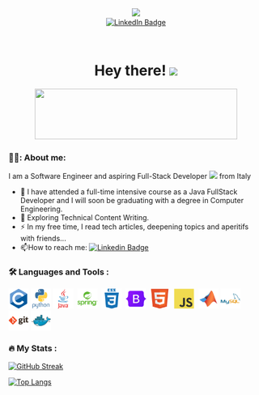 <div id="header" align="center">
  <img src="https://media.giphy.com/media/M9gbBd9nbDrOTu1Mqx/giphy.gif" width="100"/>
</div>

<div id="badges" align="center">
  <a href="https://www.linkedin.com/in/giulio-cutruneo/">
    <img src="https://img.shields.io/badge/LinkedIn-blue?style=for-the-badge&logo=linkedin&logoColor=white" alt="LinkedIn Badge"/>
  </a> 
  
  <p>
     <img src="https://komarev.com/ghpvc/?username=cvtrv21&style=flat-square&color=blue" alt=""/>    
  </p>
  
  <h1>
    Hey there!
      <img src="https://media.giphy.com/media/hvRJCLFzcasrR4ia7z/giphy.gif" width="30px"/>
  </h1>
</div>

<div align="center">
  <img src="https://media.giphy.com/media/CcwLAV11cALh3OuEJ5/giphy.gif" width="400" height="100"/>
</div>


### 👨‍💻: About me:
   I am a Software Engineer and aspiring Full-Stack Developer <img src="https://media.giphy.com/media/WUlplcMpOCEmTGBtBW/giphy.gif" width="30"> from Italy
   - :telescope: I have attended a full-time intensive course as a Java FullStack Developer and I will soon be graduating with a degree in Computer Engineering.
   - :seedling: Exploring Technical Content Writing.
   - :zap: In my free time, I read tech articles, deepening topics and aperitifs with friends...
   - :mailbox:How to reach me: [![Linkedin Badge](https://img.shields.io/badge/-LinkedIn-blue?style=flat&logo=Linkedin&logoColor=white)](https://www.linkedin.com/in/giulio-cutruneo/)

  ### :hammer_and_wrench: Languages and Tools :
  <div>
  <img src="https://github.com/devicons/devicon/blob/master/icons/c/c-original.svg" title="C" alt="c" width="40" height="40"/>
  <img src="https://github.com/devicons/devicon/blob/master/icons/python/python-original-wordmark.svg" title="Python" alt="Python" width="40" height="40"/>
  <img src="https://github.com/devicons/devicon/blob/master/icons/java/java-original-wordmark.svg" title="Java" alt="Java" width="40" height="40"/>&nbsp;
  <img src="https://github.com/devicons/devicon/blob/master/icons/spring/spring-original-wordmark.svg" title="Spring" alt="Spring" width="40" height="40"/>&nbsp;
  <img src="https://github.com/devicons/devicon/blob/master/icons/css3/css3-plain-wordmark.svg"  title="CSS3" alt="CSS" width="40" height="40"/>&nbsp;
  <img src="https://github.com/devicons/devicon/blob/master/icons/bootstrap/bootstrap-original.svg"  title="BOOTSTRAP" alt="BootStrap" width="40" height="40"/>&nbsp;  
  <img src="https://github.com/devicons/devicon/blob/master/icons/html5/html5-original.svg" title="HTML5" alt="HTML" width="40" height="40"/>&nbsp;
  <img src="https://github.com/devicons/devicon/blob/master/icons/javascript/javascript-original.svg" title="JavaScript" alt="JavaScript" width="40" height="40"/>&nbsp;
  <img src="https://github.com/devicons/devicon/blob/master/icons/matlab/matlab-original.svg" title="Matlab" alt="Matlab" width="40" height="40"/>
  <img src="https://github.com/devicons/devicon/blob/master/icons/mysql/mysql-original-wordmark.svg" title="MySQL"  alt="MySQL" width="40" height="40"/>&nbsp;
  <img src="https://github.com/devicons/devicon/blob/master/icons/git/git-original-wordmark.svg" title="Git" **alt="Git" width="40" height="40"/>
  <img src="https://github.com/devicons/devicon/blob/master/icons/docker/docker-original.svg" title="Docker" **alt="Docker" width="40" height="40"/>
</div>


### :fire: My Stats :
[![GitHub Streak](http://github-readme-streak-stats.herokuapp.com?user=cvtrv21&theme=dark&hide_border=true&locale=it&date_format=j%20M%5B%20Y%5D)](https://git.io/streak-stats)

[![Top Langs](https://github-readme-stats.vercel.app/api/top-langs/?username=cvtrv21&layout=compact&theme=dark)](https://github.com/anuraghazra/github-readme-stats)


